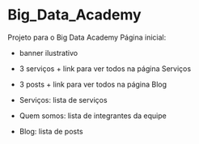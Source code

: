 # Big_Data_Academy
Projeto para o Big Data Academy
Página inicial:
- banner ilustrativo
- 3 serviços + link para ver todos na página Serviços
- 3 posts + link para ver todos na página Blog

- Serviços: lista de serviços
- Quem somos: lista de integrantes da equipe
- Blog: lista de posts
